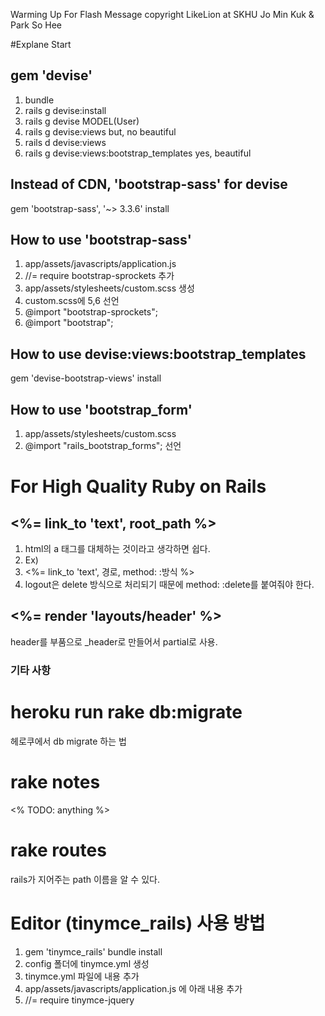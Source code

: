 Warming Up For Flash Message
copyright LikeLion at SKHU
Jo Min Kuk & Park So Hee

#Explane Start

## gem 'devise'
1. bundle
2. rails g devise:install
3. rails g devise MODEL(User)
4. rails g devise:views
but, no beautiful
5. rails d devise:views
6. rails g devise:views:bootstrap_templates
yes, beautiful

## Instead of CDN, 'bootstrap-sass' for devise
gem 'bootstrap-sass', '~> 3.3.6' install

## How to use 'bootstrap-sass'
1. app/assets/javascripts/application.js
2. //= require bootstrap-sprockets 추가
3. app/assets/stylesheets/custom.scss 생성
4. custom.scss에 5,6 선언
5. @import "bootstrap-sprockets";
6. @import "bootstrap";

## How to use devise:views:bootstrap_templates
gem 'devise-bootstrap-views' install

## How to use 'bootstrap_form'
1. app/assets/stylesheets/custom.scss
2. @import "rails_bootstrap_forms"; 선언



# For High Quality Ruby on Rails
## <%= link_to 'text', root_path %>
1. html의 a 태그를 대체하는 것이라고 생각하면 쉽다.
2. Ex)
3. <%= link_to 'text', 경로, method: :방식 %>
4. logout은 delete 방식으로 처리되기 때문에 method: :delete를 붙여줘야 한다.

## <%= render 'layouts/header' %>
header를 부품으로 _header로 만들어서 partial로 사용.



### 기타 사항
# heroku run rake db:migrate
헤로쿠에서 db migrate 하는 법

# rake notes
<% TODO: anything %>

# rake routes
rails가 지어주는 path 이름을 알 수 있다.

# Editor (tinymce_rails) 사용 방법
1. gem 'tinymce_rails' bundle install
2. config 폴더에 tinymce.yml 생성
3. tinymce.yml 파일에 내용 추가
4. app/assets/javascripts/application.js 에 아래 내용 추가
5. //= require tinymce-jquery